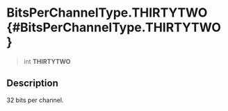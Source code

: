 BitsPerChannelType.THIRTYTWO {#BitsPerChannelType.THIRTYTWO}
============================

> int **THIRTYTWO**

Description
-----------

32 bits per channel.
